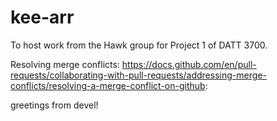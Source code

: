 # kee-arr
 To host work from the Hawk group for Project 1 of DATT 3700.

Resolving merge conflicts:
https://docs.github.com/en/pull-requests/collaborating-with-pull-requests/addressing-merge-conflicts/resolving-a-merge-conflict-on-github:


greetings from devel!